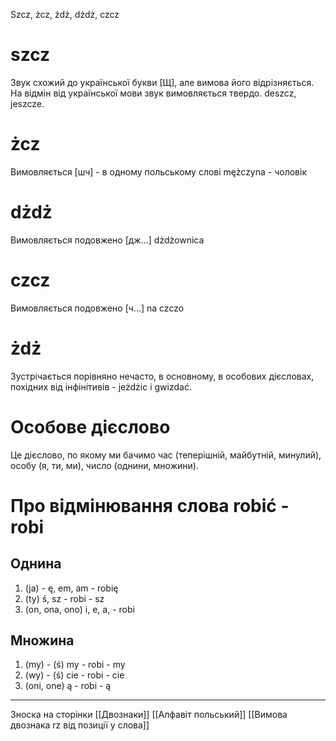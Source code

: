 
Szcz, żcz, żdż, dżdż, czcz

# szcz
Звук схожий до української букви [Щ], але вимова його відрізняється. На відмін від української мови звук вимовляється твердо. deszcz, jeszcze.

# żcz
Вимовляється [шч] - в одному польському слові mężczyna - чоловік

# dżdż
Вимовляється подовжено [дж...] dżdżownica

# czcz
Вимовляється подовжено [ч...] na czczo

# żdż
 Зустрічається порівняно нечасто, в основному, в особових дієсловах, похідних від інфінітивів - jeżdżic і gwizdać. 
# Особове дієслово
Це дієслово, по якому ми бачимо час (теперішній, майбутній, минулий), особу (я, ти, ми), число (однини, множини).

# Про відмінювання слова robić - robi
## Однина
1) (ja) - ę, em, am - robię
2) (ty) ś, sz - robi - sz
3) (on, ona, ono) i, e, a, - robi

## Множина
1) (my) - (ś) my - robi - my
2) (wy) - (ś) cie - robi - cie
3) (oni, one) ą - robi - ą
___
Зноска на сторінки
[[Двознаки]]
[[Алфавіт польський]]
[[Вимова двознака rz від позиції у слова]]